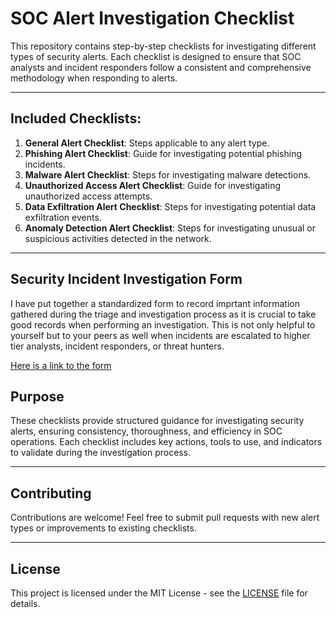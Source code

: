 # SOC Alert Investigation Checklist

This repository contains step-by-step checklists for investigating different types of security alerts. Each checklist is designed to ensure that SOC analysts and incident responders follow a consistent and comprehensive methodology when responding to alerts.

---

## Included Checklists:

1. **General Alert Checklist**: Steps applicable to any alert type.
2. **Phishing Alert Checklist**: Guide for investigating potential phishing incidents.
3. **Malware Alert Checklist**: Steps for investigating malware detections.
4. **Unauthorized Access Alert Checklist**: Guide for investigating unauthorized access attempts.
5. **Data Exfiltration Alert Checklist**: Steps for investigating potential data exfiltration events.
6. **Anomaly Detection Alert Checklist**: Steps for investigating unusual or suspicious activities detected in the network.

---
## Security Incident Investigation Form

I have put together a standardized form to record imprtant information gathered during the triage and investigation process as it is crucial to take good records when performing an investigation. This is not only helpful to yourself but to your peers as well when incidents are escalated to higher tier analysts, incident responders, or threat hunters.

[Here is a link to the form](https://github.com/Rootcipher8112/BlueTeamTools/blob/main/SOC%20Alert%20Investigation%20Checklist/Security%20Incident%20Investigation%20Form.md)

## Purpose

These checklists provide structured guidance for investigating security alerts, ensuring consistency, thoroughness, and efficiency in SOC operations. Each checklist includes key actions, tools to use, and indicators to validate during the investigation process.

---

## Contributing

Contributions are welcome! Feel free to submit pull requests with new alert types or improvements to existing checklists.

---

## License

This project is licensed under the MIT License - see the [LICENSE](LICENSE) file for details.
